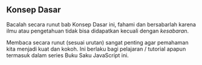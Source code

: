 ## Konsep Dasar

Bacalah secara runut bab Konsep Dasar ini, fahami dan bersabarlah karena ilmu atau pengetahuan tidak bisa didapatkan kecuali dengan _kesabaran_.

Membaca secara runut (sesuai urutan) sangat penting agar pemahaman kita menjadi kuat dan kokoh. Ini berlaku bagi pelajaran / tutorial apapun termasuk dalam series Buku Saku JavaScript ini.
